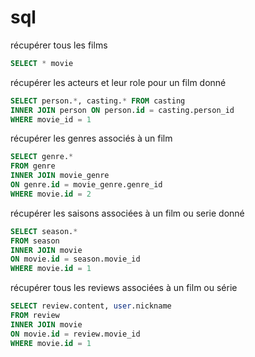 # sql

récupérer tous les films

```sql
SELECT * movie
```

récupérer  les acteurs et leur role pour un film donné

```sql
SELECT person.*, casting.* FROM casting
INNER JOIN person ON person.id = casting.person_id
WHERE movie_id = 1
```

récupérer les genres associés à un film

```sql
SELECT genre.*
FROM genre
INNER JOIN movie_genre
ON genre.id = movie_genre.genre_id
WHERE movie.id = 2
```

récupérer les saisons associées à un film ou serie donné

```sql
SELECT season.*
FROM season
INNER JOIN movie
ON movie.id = season.movie_id
WHERE movie.id = 1
```

récupérer tous les reviews associées à un film ou série

```sql
SELECT review.content, user.nickname
FROM review
INNER JOIN movie
ON movie.id = review.movie_id
WHERE movie.id = 1
```
